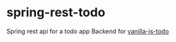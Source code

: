 # spring-rest-todo
Spring rest api for a todo app
Backend for [vanilla-js-todo](https://github.com/costanzazanoletti/vanilla-js-todo)
